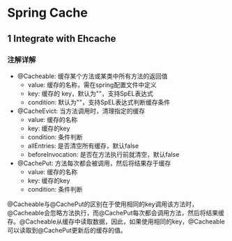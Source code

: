 # Spring Cache

## 1 Integrate with Ehcache

### 注解详解

- @Cacheable: 缓存某个方法或某类中所有方法的返回值
	- value: 缓存的名称，需在spring配置文件中定义
	- key: 缓存的 key，默认为""，支持SpEL表达式
	- condition: 默认为""，支持SpEL表达式判断缓存条件
- @CacheEvict: 当方法调用时，清理指定的缓存
	- value: 缓存的名称
	- key: 缓存的key
	- condition: 条件判断
	- allEntries: 是否清空所有缓存，默认false
	- beforeInvocation: 是否在方法执行前就清空，默认false
- @CachePut: 方法每次都会被调用，然后将结果存于缓存
	- value: 缓存的名称
	- key: 缓存的key
	- condition: 条件判断

@Cacheable与@CachePut的区别在于使用相同的key调用该方法时，@Cacheable会忽略方法执行，而@CachePut每次都会调用方法，然后将结果缓存。@Cacheable从缓存中读取数据，因此，如果使用相同的key，@Cacheable可以读取到@CachePut更新后的缓存的值。  
